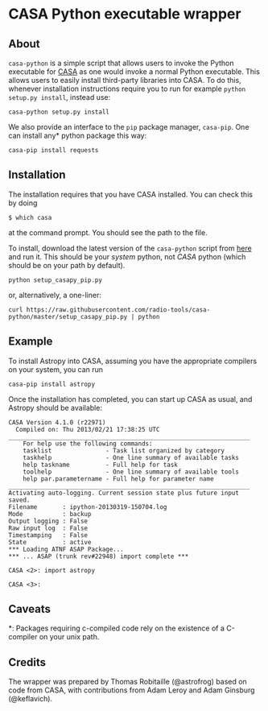 CASA Python executable wrapper
==============================

About
-----

``casa-python`` is a simple script that allows users to invoke the 
Python executable for [CASA](http://casa.nrao.edu/) as one would 
invoke a normal Python executable. This allows users to easily install 
third-party libraries into CASA. To do this, whenever installation 
instructions require you to run for example ``python setup.py install``, 
instead use:

    casa-python setup.py install

We also provide an interface to the ``pip`` package manager, ``casa-pip``. One can install
any\* python package this way:

    casa-pip install requests

Installation
------------

The installation requires that you have CASA installed.  You can check this by doing 

    $ which casa

at the command prompt.  You should see the path to the file.

To install, download the latest version of the ``casa-python`` script from
[here](https://raw.githubusercontent.com/radio-tools/casa-python/master/setup_casapy_pip.py)
and run it.  This should be your *system* python, not *CASA* python (which
should be on your path by default).

    python setup_casapy_pip.py

or, alternatively, a one-liner:

    curl https://raw.githubusercontent.com/radio-tools/casa-python/master/setup_casapy_pip.py | python 

Example
-------

To install Astropy into CASA, assuming you have the appropriate compilers on
your system, you can run

    casa-pip install astropy

Once the installation has completed, you can start up CASA as usual, and 
Astropy should be available:

    CASA Version 4.1.0 (r22971)
      Compiled on: Thu 2013/02/21 17:38:25 UTC
    ___________________________________________________________________
        For help use the following commands:
        tasklist               - Task list organized by category
        taskhelp               - One line summary of available tasks
        help taskname          - Full help for task
        toolhelp               - One line summary of available tools
        help par.parametername - Full help for parameter name
    ___________________________________________________________________
    Activating auto-logging. Current session state plus future input saved.
    Filename       : ipython-20130319-150704.log
    Mode           : backup
    Output logging : False
    Raw input log  : False
    Timestamping   : False
    State          : active
    *** Loading ATNF ASAP Package...
    *** ... ASAP (trunk rev#22948) import complete ***

    CASA <2>: import astropy

    CASA <3>: 


Caveats
-------
\*: Packages requiring c-compiled code rely on the existence of a C-compiler on
your unix path.

Credits
-------

The wrapper was prepared by Thomas Robitaille (@astrofrog) based on code from
CASA, with contributions from Adam Leroy and Adam Ginsburg (@keflavich).
